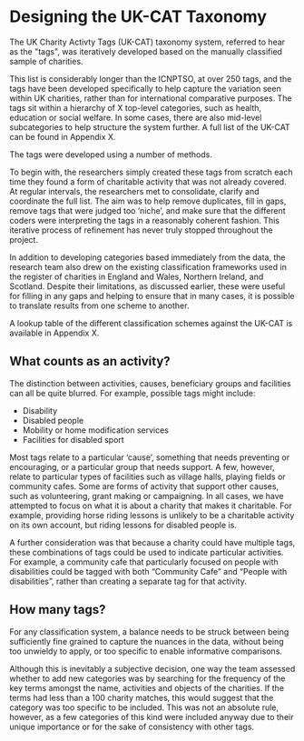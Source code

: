 # Designing the UK-CAT Taxonomy

The UK Charity Activty Tags (UK-CAT) taxonomy system, referred to hear as the "tags", was iteratively developed based on the manually classified sample of charities.

This list is considerably longer than the ICNPTSO, at over 250 tags, and the tags have been developed specifically to help capture the variation seen within UK charities, rather than for international comparative purposes. The tags sit within a hierarchy of X top-level categories, such as health, education or social welfare. In some cases, there are also mid-level subcategories to help structure the system further. A full list of the UK-CAT can be found in Appendix X. 

The tags were developed using a number of methods. 

To begin with, the researchers simply created these tags from scratch each time they found a form of charitable activity that was not already covered. At regular intervals, the researchers met to consolidate, clarify and coordinate the full list. The aim was to help remove duplicates, fill in gaps, remove tags that were judged too ‘niche’, and make sure that the different coders were interpreting the tags in a reasonably coherent fashion. This iterative process of refinement has never truly stopped throughout the project. 

In addition to developing categories based immediately from the data, the research team also drew on the existing classification frameworks used in the register of charities in England and Wales, Northern Ireland, and Scotland. Despite their limitations, as discussed earlier, these were useful for filling in any gaps and helping to ensure that in many cases, it is possible to translate results from one scheme to another. 

A lookup table of the different classification schemes against the UK-CAT is available in Appendix X. 

## What counts as an activity?

The distinction between activities, causes, beneficiary groups and facilities can all be quite blurred. For example, possible tags might include:

- Disability
- Disabled people
- Mobility or home modification services
- Facilities for disabled sport

Most tags relate to a particular ‘cause’, something that needs preventing or encouraging, or a particular group that needs support. A few, however, relate to particular types of facilities such as village halls, playing fields or community cafes. Some are forms of activity that support other causes, such as volunteering, grant making or campaigning. In all cases, we have attempted to focus on what it is about a charity that makes it charitable. For example, providing horse riding lessons is unlikely to be a charitable activity on its own account, but riding lessons for disabled people is. 

A further consideration was that because a charity could have multiple tags, these combinations of tags could be used to indicate particular activities. For example, a community cafe that particularly focused on people with disabilities could be tagged with both “Community Cafe” and “People with disabilities”, rather than creating a separate tag for that activity.

## How many tags?

For any classification system, a balance needs to be struck between being sufficiently fine grained to capture the nuances in the data, without being too unwieldy to apply, or too specific to enable informative comparisons. 

Although this is inevitably a subjective decision, one way the team assessed whether to add new categories was by searching for the frequency of the key terms amongst the name, activities and objects of the charities. If the terms had less than a 100 charity matches, this would suggest that the category was too specific to be included. This was not an absolute rule, however, as a few categories of this kind were included anyway due to their unique importance or for the sake of consistency with other tags. 

